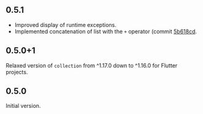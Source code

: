 ## 0.5.1

- Improved display of runtime exceptions.
- Implemented concatenation of list with the `+` operator (commit [5b618cd](https://github.com/atn832/cel-dart/commit/5b618cd70cad3dbfd798fb47946f259e53e18339).

## 0.5.0+1

Relaxed version of `collection` from ^1.17.0 down to ^1.16.0 for Flutter projects.

## 0.5.0

Initial version.
